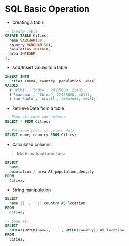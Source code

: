# SQL Basic Operation
* Creating a table
```sql
-- Create Table
CREATE TABLE Cities(
  name VARCHAR(50),
  country VARCHAR(50),
  population INTEGER,
  area INTEGER
);
```

* Add/Insert values to a table
```sql
INSERT INTO
  Cities (name, country, population, area)
VALUES
  ('Delhi', 'India', 28125000, 2240),
  ('Shanghai', 'China', 22125000, 4015),
  ('Sao Paulo', 'Brazil', 20935000, 3043);
```

* Retrieve Data from a table
```sql
-- Show all rows and columns
SELECT * FROM Cities;
```
```sql
-- Retrieve specific column data
SELECT name, country FROM Cities;
```

* Calculated columns
> Mathematical functions:
```sql
SELECT
  name,
  population / area AS population_density
FROM
  Cities;
```
* String manipulation
```sql
SELECT
  name || ', ' || country AS location
FROM
  Cities;
  
-- Same as:
SELECT
  CONCAT(UPPER(name), ', ', UPPER(country)) AS location
FROM
  Cities;
```